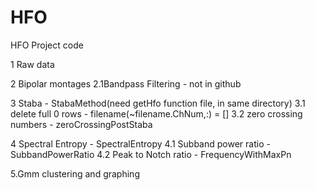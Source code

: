 # HFO
HFO Project code

1 Raw data

2 Bipolar montages
2.1Bandpass Filtering - not in github

3 Staba - StabaMethod(need getHfo function file, in same directory)
3.1 delete full 0 rows - filename(~filename.ChNum,:) = []
3.2 zero crossing numbers - zeroCrossingPostStaba

4 Spectral Entropy - SpectralEntropy
4.1 Subband power ratio - SubbandPowerRatio
4.2 Peak to Notch ratio - FrequencyWithMaxPn

5.Gmm clustering and graphing
